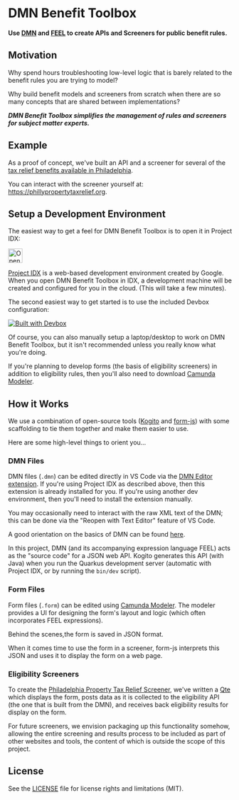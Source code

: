 # DMN Benefit Toolbox

**Use [DMN](https://www.omg.org/dmn/) and [FEEL](https://docs.camunda.io/docs/components/modeler/feel/what-is-feel/) to create APIs and Screeners for public benefit rules.**

## Motivation

Why spend hours troubleshooting low-level logic that is barely related to the benefit rules you are trying to model?

Why build benefit models and screeners from scratch when there are so many concepts that are shared between implementations?

***DMN Benefit Toolbox simplifies the management of rules and screeners for subject matter experts.***

## Example

As a proof of concept, we've built an API and a screener for several of the [tax relief benefits available in Philadelphia](https://www.phila.gov/services/payments-assistance-taxes/taxes/property-and-real-estate-taxes/get-real-estate-tax-relief/).

You can interact with the screener yourself at: https://phillypropertytaxrelief.org.

## Setup a Development Environment

The easiest way to get a feel for DMN Benefit Toolbox is to open it in Project IDX:

<a href="https://idx.google.com/import?url=https%3A%2F%2Fgithub.com%2Fprestoncabe%2Fdmn-benefit-toolbox">
  <picture>
    <source
      media="(prefers-color-scheme: dark)"
      srcset="https://cdn.idx.dev/btn/open_dark_32.svg">
    <source
      media="(prefers-color-scheme: light)"
      srcset="https://cdn.idx.dev/btn/open_light_32.svg">
    <img
      height="32"
      alt="Open in IDX"
      src="https://cdn.idx.dev/btn/open_purple_32.svg">
  </picture>
</a>

[Project IDX](https://idx.dev/#introduction) is a web-based development environment created by Google. When you open DMN Benefit Toolbox in IDX, a development machine will be created and configured for you in the cloud. (This will take a few minutes).

The second easiest way to get started is to use the included Devbox configuration:

[![Built with Devbox](https://www.jetify.com/img/devbox/shield_galaxy.svg)](https://www.jetify.com/devbox/docs/contributor-quickstart/)

Of course, you can also manually setup a laptop/desktop to work on DMN Benefit Toolbox, but it isn't recommended unless you really know what you're doing.

If you're planning to develop forms (the basis of eligibility screeners) in addition to eligibility rules, then you'll also need to download [Camunda Modeler](https://camunda.com/download/modeler/).

## How it Works

We use a combination of open-source tools ([Kogito](https://kogito.kie.org/) and [form-js](https://bpmn.io/toolkit/form-js/)) with some scaffolding to tie them together and make them easier to use.

Here are some high-level things to orient you...

### DMN Files

DMN files (`.dmn`) can be edited directly in VS Code via the [DMN Editor extension](https://marketplace.visualstudio.com/items?itemName=kie-group.dmn-vscode-extension). If you're using Project IDX as described above, then this extension is already installed for you. If you're using another dev environment, then you'll need to install the extension manually.

You may occasionally need to interact with the raw XML text of the DMN; this can be done via the "Reopen with Text Editor" feature of VS Code.

A good orientation on the basics of DMN can be found [here](https://learn-dmn-in-15-minutes.com/).

In this project, DMN (and its accompanying expression language FEEL) acts as the "source code" for a JSON web API. Kogito generates this API (with Java) when you run the Quarkus development server (automatic with Project IDX, or by running the `bin/dev` script).

### Form Files

Form files (`.form`) can be edited using [Camunda Modeler](https://camunda.com/download/modeler/). The modeler provides a UI for designing the form's layout and logic (which often incorporates FEEL expressions).

Behind the scenes,the form is saved in JSON format.

When it comes time to use the form in a screener, form-js interprets this JSON and uses it to display the form on a web page.

### Eligibility Screeners

To create the [Philadelphia Property Tax Relief Screener](https://phillypropertytaxrelief.org), we've written a [Qte](https://quarkus.io/guides/qute) which displays the form, posts data as it is collected to the eligibility API (the one that is built from the DMN), and receives back eligibility results for display on the form.

For future screeners, we envision packaging up this functionality somehow, allowing the entire screening and results process to be included as part of other websites and tools, the content of which is outside the scope of this project.

## License
See the [LICENSE](https://github.com/prestoncabe/dmn-benefit-toolbox/blob/main/LICENSE.md) file for license rights and limitations (MIT).
